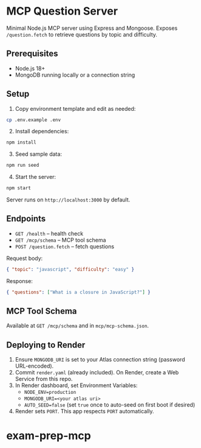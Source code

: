 # MCP Question Server

Minimal Node.js MCP server using Express and Mongoose. Exposes `/question.fetch` to retrieve questions by topic and difficulty.

## Prerequisites

- Node.js 18+
- MongoDB running locally or a connection string

## Setup

1. Copy environment template and edit as needed:

```bash
cp .env.example .env
```

2. Install dependencies:

```bash
npm install
```

3. Seed sample data:

```bash
npm run seed
```

4. Start the server:

```bash
npm start
```

Server runs on `http://localhost:3000` by default.

## Endpoints

- `GET /health` – health check
- `GET /mcp/schema` – MCP tool schema
- `POST /question.fetch` – fetch questions

Request body:

```json
{ "topic": "javascript", "difficulty": "easy" }
```

Response:

```json
{ "questions": ["What is a closure in JavaScript?"] }
```

## MCP Tool Schema

Available at `GET /mcp/schema` and in `mcp/mcp-schema.json`.

## Deploying to Render

1. Ensure `MONGODB_URI` is set to your Atlas connection string (password URL-encoded).
2. Commit `render.yaml` (already included). On Render, create a Web Service from this repo.
3. In Render dashboard, set Environment Variables:
   - `NODE_ENV=production`
   - `MONGODB_URI=<your atlas uri>`
   - `AUTO_SEED=false` (set `true` once to auto-seed on first boot if desired)
4. Render sets `PORT`. This app respects `PORT` automatically.


# exam-prep-mcp